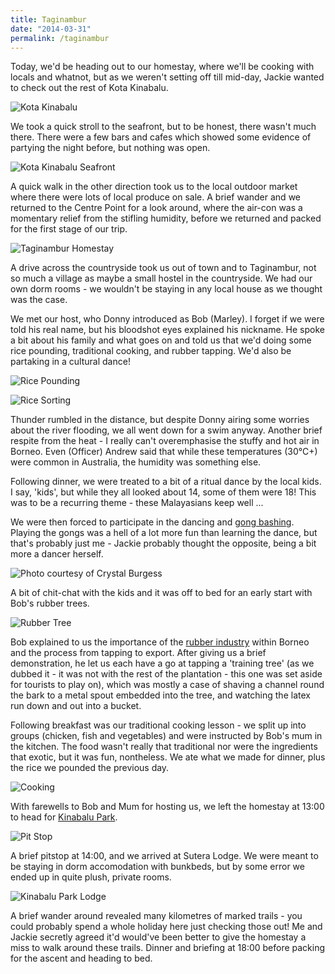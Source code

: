 ```yaml
---
title: Taginambur
date: "2014-03-31"
permalink: /taginambur
---
```

Today, we'd be heading out to our homestay, where we'll be cooking with locals and whatnot, but as we weren't setting off till mid-day, Jackie wanted to check out the rest of Kota Kinabalu.

![](/assets/kotakinabalu.jpg "Kota Kinabalu")

We took a quick stroll to the seafront, but to be honest, there wasn't much there. There were a few bars and cafes which showed some evidence of partying the night before, but nothing was open.

![](/assets/kotakinabalu2.jpg "Kota Kinabalu Seafront")

A quick walk in the other direction took us to the local outdoor market where there were lots of local produce on sale. A brief wander and we returned to the Centre Point for a look around, where the air-con was a momentary relief from the stifling humidity, before we returned and packed for the first stage of our trip.

![](/assets/taginambur.jpg "Taginambur Homestay")

A drive across the countryside took us out of town and to Taginambur, not so much a village as maybe a small hostel in the countryside. We had our own dorm rooms - we wouldn't be staying in any local house as we thought was the case.

We met our host, who Donny introduced as Bob (Marley). I forget if we were told his real name, but his bloodshot eyes explained his nickname. He spoke a bit about his family and what goes on and told us that we'd doing some rice pounding, traditional cooking, and rubber tapping. We'd also be partaking in a cultural dance!

![Rice Pounding](/assets/ricepounding.jpg "Dave and Jacqui pound it hard")

![Rice Sorting](/assets/ricesorting.jpg "Harder than it looks!")

Thunder rumbled in the distance, but despite Donny airing some worries about the river flooding, we all went down for a swim anyway. Another brief respite from the heat - I really can't overemphasise the stuffy and hot air in Borneo. Even (Officer) Andrew said that while these temperatures (30°C+) were common in Australia, the humidity was something else.

Following dinner, we were treated to a bit of a ritual dance by the local kids. I say, 'kids', but while they all looked about 14, some of them were 18! This was to be a recurring theme - these Malayasians keep well ...

We were then forced to participate in the dancing and [gong bashing](http://en.wikipedia.org/wiki/Gong). Playing the gongs was a hell of a lot more fun than learning the dance, but that's probably just me - Jackie probably thought the opposite, being a bit more a dancer herself.

![](/assets/gongs.jpg "Photo courtesy of Crystal Burgess")

A bit of chit-chat with the kids and it was off to bed for an early start with Bob's rubber trees.

![](/assets/rubber.jpg "Rubber Tree")

Bob explained to us the importance of the [rubber industry](http://en.wikipedia.org/wiki/Natural_rubber#Current_sources) within Borneo and the process from tapping to export. After giving us a brief demonstration, he let us each have a go at tapping a 'training tree' (as we dubbed it - it was not with the rest of the plantation - this one was set aside for tourists to play on), which was mostly a case of shaving a channel round the bark to a metal spout embedded into the tree, and watching the latex run down and out into a bucket.

Following breakfast was our traditional cooking lesson - we split up into groups (chicken, fish and vegetables) and were instructed by Bob's mum in the kitchen. The food wasn't really that traditional nor were the ingredients that exotic, but it was fun, nontheless. We ate what we made for dinner, plus the rice we pounded the previous day.

![](/assets/cooking.jpg "Cooking")

With farewells to Bob and Mum for hosting us, we left the homestay at 13:00 to head for [Kinabalu Park](http://en.wikipedia.org/wiki/Kinabalu_Park).

![](/assets/pitstop1.jpg "Pit Stop")

A brief pitstop at 14:00, and we arrived at Sutera Lodge. We were meant to be staying in dorm accomodation with bunkbeds, but by some error we ended up in quite plush, private rooms.

![](/assets/lodge1.jpg "Kinabalu Park Lodge")

A brief wander around revealed many kilometres of marked trails - you could probably spend a whole holiday here just checking those out! Me and Jackie secretly agreed it'd would've been better to give the homestay a miss to walk around these trails. Dinner and briefing at 18:00 before packing for the ascent and heading to bed.

